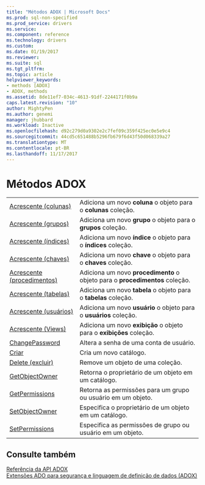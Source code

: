```yaml
---
title: "Métodos ADOX | Microsoft Docs"
ms.prod: sql-non-specified
ms.prod_service: drivers
ms.service: 
ms.component: reference
ms.technology: drivers
ms.custom: 
ms.date: 01/19/2017
ms.reviewer: 
ms.suite: sql
ms.tgt_pltfrm: 
ms.topic: article
helpviewer_keywords:
- methods [ADOX]
- ADOX, methods
ms.assetid: 8de11ef7-034c-4613-91df-2244171f0b9a
caps.latest.revision: "10"
author: MightyPen
ms.author: genemi
manager: jhubbard
ms.workload: Inactive
ms.openlocfilehash: d92c279d0a9302e2c7fef09c359f425ec0e5e9c4
ms.sourcegitcommit: 44cd5c651488b5296fb679f6d43f50d068339a27
ms.translationtype: MT
ms.contentlocale: pt-BR
ms.lasthandoff: 11/17/2017
---
```

# <a name="adox-methods"></a>Métodos ADOX
|||  
|-|-|  
|[Acrescente (colunas)](../../../ado/reference/adox-api/append-method-adox-columns.md)|Adiciona um novo **coluna** o objeto para o **colunas** coleção.|  
|[Acrescente (grupos)](../../../ado/reference/adox-api/append-method-adox-groups.md)|Adiciona um novo **grupo** o objeto para o **grupos** coleção.|  
|[Acrescente (índices)](../../../ado/reference/adox-api/append-method-adox-indexes.md)|Adiciona um novo **índice** o objeto para o **índices** coleção.|  
|[Acrescente (chaves)](../../../ado/reference/adox-api/append-method-adox-keys.md)|Adiciona um novo **chave** o objeto para o **chaves** coleção.|  
|[Acrescente (procedimentos)](../../../ado/reference/adox-api/append-method-adox-procedures.md)|Adiciona um novo **procedimento** o objeto para o **procedimentos** coleção.|  
|[Acrescente (tabelas)](../../../ado/reference/adox-api/append-method-adox-tables.md)|Adiciona um novo **tabela** o objeto para o **tabelas** coleção.|  
|[Acrescente (usuários)](../../../ado/reference/adox-api/append-method-adox-users.md)|Adiciona um novo **usuário** o objeto para o **usuários** coleção.|  
|[Acrescente (Views)](../../../ado/reference/adox-api/append-method-adox-views.md)|Adiciona um novo **exibição** o objeto para o **exibições** coleção.|  
|[ChangePassword](../../../ado/reference/adox-api/changepassword-method-adox.md)|Altera a senha de uma conta de usuário.|  
|[Criar](../../../ado/reference/adox-api/create-method-adox.md)|Cria um novo catálogo.|  
|[Delete (excluir)](../../../ado/reference/adox-api/delete-method-adox-collections.md)|Remove um objeto de uma coleção.|  
|[GetObjectOwner](../../../ado/reference/adox-api/getobjectowner-method-adox.md)|Retorna o proprietário de um objeto em um catálogo.|  
|[GetPermissions](../../../ado/reference/adox-api/getpermissions-method-adox.md)|Retorna as permissões para um grupo ou usuário em um objeto.|  
|[SetObjectOwner](../../../ado/reference/adox-api/setobjectowner-method.md)|Especifica o proprietário de um objeto em um catálogo.|  
|[SetPermissions](../../../ado/reference/adox-api/setpermissions-method-adox.md)|Especifica as permissões de grupo ou usuário em um objeto.|  
  
## <a name="see-also"></a>Consulte também  
 [Referência da API ADOX](../../../ado/reference/adox-api/adox-api-reference.md)   
 [Extensões ADO para segurança e linguagem de definição de dados (ADOX)](../../../ado/guide/extensions/ado-extensions-for-data-definition-language-and-security-adox.md)
